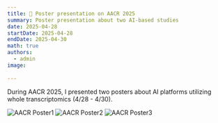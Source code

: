 ```yaml
---
title: 💬 Poster presentation on AACR 2025 
summary: Poster presentation about two AI-based studies
date: 2025-04-28
startDate: 2025-04-28
endDate: 2025-04-30
math: true
authors:
  - admin
image:
  
---
```


During AACR 2025, I presented two posters about AI platforms utilizing whole transcriptomics (4/28 - 4/30).

![AACR Poster1](Poster1.png)
![AACR Poster2](Poster2.png)
![AACR Poster3](Poster3.png)
